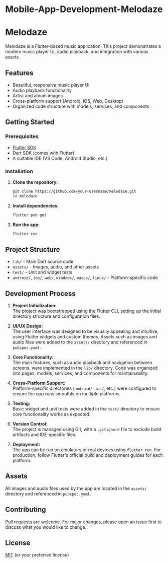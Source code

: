 # Mobile-App-Development-Melodaze


# Melodaze

Melodaze is a Flutter-based music application. This project demonstrates a modern music player UI, audio playback, and integration with various assets.

## Features

- Beautiful, responsive music player UI
- Audio playback functionality
- Artist and album images
- Cross-platform support (Android, iOS, Web, Desktop)
- Organized code structure with models, services, and components

## Getting Started

### Prerequisites

- [Flutter SDK](https://flutter.dev/docs/get-started/install)
- Dart SDK (comes with Flutter)
- A suitable IDE (VS Code, Android Studio, etc.)

### Installation

1. **Clone the repository:**
   ```sh
   git clone https://github.com/your-username/melodaze.git
   cd melodaze
   ```

2. **Install dependencies:**
   ```sh
   flutter pub get
   ```

3. **Run the app:**
   ```sh
   flutter run
   ```

## Project Structure

- `lib/` - Main Dart source code
- `assets/` - Images, audio, and other assets
- `test/` - Unit and widget tests
- `android/`, `ios/`, `web/`, `windows/`, `macos/`, `linux/` - Platform-specific code

## Development Process

1. **Project Initialization:**  
   The project was bootstrapped using the Flutter CLI, setting up the initial directory structure and configuration files.

2. **UI/UX Design:**  
   The user interface was designed to be visually appealing and intuitive, using Flutter widgets and custom themes. Assets such as images and audio files were added to the `assets/` directory and referenced in `pubspec.yaml`.

3. **Core Functionality:**  
   The main features, such as audio playback and navigation between screens, were implemented in the `lib/` directory. Code was organized into pages, models, services, and components for maintainability.

4. **Cross-Platform Support:**  
   Platform-specific directories (`android/`, `ios/`, etc.) were configured to ensure the app runs smoothly on multiple platforms.

5. **Testing:**  
   Basic widget and unit tests were added in the `test/` directory to ensure core functionality works as expected.

6. **Version Control:**  
   The project is managed using Git, with a `.gitignore` file to exclude build artifacts and IDE-specific files.

7. **Deployment:**  
   The app can be run on emulators or real devices using `flutter run`. For production, follow Flutter's official build and deployment guides for each platform.

## Assets

All images and audio files used by the app are located in the `assets/` directory and referenced in `pubspec.yaml`.

## Contributing

Pull requests are welcome. For major changes, please open an issue first to discuss what you would like to change.

## License

[MIT](LICENSE) (or your preferred license)

#
